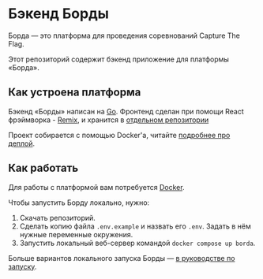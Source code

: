 # Бэкенд Борды

Борда — это платформа для проведения соревнований Capture The Flag.

Этот репозиторий содержит бэкенд приложение для платформы «Борда».

## Как устроена платформа

Бэкенд «Борды» написан на [Go](https://go.dev/). Фронтенд сделан при помощи React фрэймворка - [Remix](https://remix.run/), и хранится в [отдельном репозитории](https://github.com/gumrf/borda-frontend)

Проект собирается с помощью Docker'а, читайте [подробнее про деплой](docs/deploy.md).

## Как работать

Для работы с платформой вам потребуется [Docker](https://www.docker.com/).

Чтобы запустить Борду локально, нужно:

1. Скачать репозиторий.
2. Сделать копию файла `.env.example` и назвать его `.env`. Задать в нём нужные переменные окружения.
3. Запустить локальный веб-сервер командой `docker compose up borda`.

Больше вариантов локального запуска Борды — [в руководстве по запуску](docs/how-to-run.md).